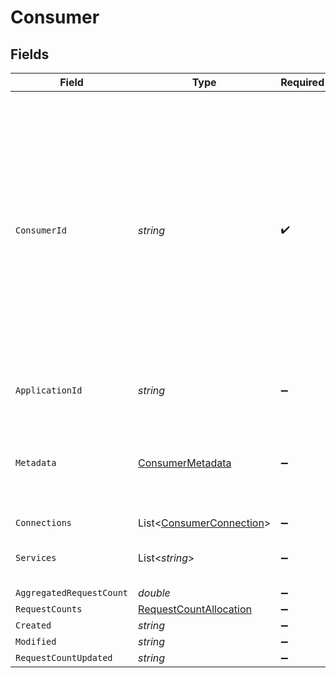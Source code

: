 # Consumer


## Fields

| Field                                                                                                                                                                                                                                                                                                 | Type                                                                                                                                                                                                                                                                                                  | Required                                                                                                                                                                                                                                                                                              | Description                                                                                                                                                                                                                                                                                           | Example                                                                                                                                                                                                                                                                                               |
| ----------------------------------------------------------------------------------------------------------------------------------------------------------------------------------------------------------------------------------------------------------------------------------------------------- | ----------------------------------------------------------------------------------------------------------------------------------------------------------------------------------------------------------------------------------------------------------------------------------------------------- | ----------------------------------------------------------------------------------------------------------------------------------------------------------------------------------------------------------------------------------------------------------------------------------------------------- | ----------------------------------------------------------------------------------------------------------------------------------------------------------------------------------------------------------------------------------------------------------------------------------------------------- | ----------------------------------------------------------------------------------------------------------------------------------------------------------------------------------------------------------------------------------------------------------------------------------------------------- |
| `ConsumerId`                                                                                                                                                                                                                                                                                          | *string*                                                                                                                                                                                                                                                                                              | :heavy_check_mark:                                                                                                                                                                                                                                                                                    | Unique consumer identifier. You can freely choose a consumer ID yourself. Most of the time, this is an ID of your internal data model that represents a user or account in your system (for example account:12345). If the consumer doesn't exist yet, Vault will upsert a consumer based on your ID. | test_consumer_id                                                                                                                                                                                                                                                                                      |
| `ApplicationId`                                                                                                                                                                                                                                                                                       | *string*                                                                                                                                                                                                                                                                                              | :heavy_minus_sign:                                                                                                                                                                                                                                                                                    | ID of your Apideck Application                                                                                                                                                                                                                                                                        | dSBdXd2H6Mqwfg0atXHXYcysLJE9qyn1VwBtXHX                                                                                                                                                                                                                                                               |
| `Metadata`                                                                                                                                                                                                                                                                                            | [ConsumerMetadata](../../Models/Components/ConsumerMetadata.md)                                                                                                                                                                                                                                       | :heavy_minus_sign:                                                                                                                                                                                                                                                                                    | The metadata of the consumer. This is used to display the consumer in the sidebar. This is optional, but recommended.                                                                                                                                                                                 |                                                                                                                                                                                                                                                                                                       |
| `Connections`                                                                                                                                                                                                                                                                                         | List<[ConsumerConnection](../../Models/Components/ConsumerConnection.md)>                                                                                                                                                                                                                             | :heavy_minus_sign:                                                                                                                                                                                                                                                                                    | N/A                                                                                                                                                                                                                                                                                                   |                                                                                                                                                                                                                                                                                                       |
| `Services`                                                                                                                                                                                                                                                                                            | List<*string*>                                                                                                                                                                                                                                                                                        | :heavy_minus_sign:                                                                                                                                                                                                                                                                                    | N/A                                                                                                                                                                                                                                                                                                   | [<br/>"salesforce",<br/>"stripe"<br/>]                                                                                                                                                                                                                                                                |
| `AggregatedRequestCount`                                                                                                                                                                                                                                                                              | *double*                                                                                                                                                                                                                                                                                              | :heavy_minus_sign:                                                                                                                                                                                                                                                                                    | N/A                                                                                                                                                                                                                                                                                                   | 101                                                                                                                                                                                                                                                                                                   |
| `RequestCounts`                                                                                                                                                                                                                                                                                       | [RequestCountAllocation](../../Models/Components/RequestCountAllocation.md)                                                                                                                                                                                                                           | :heavy_minus_sign:                                                                                                                                                                                                                                                                                    | N/A                                                                                                                                                                                                                                                                                                   |                                                                                                                                                                                                                                                                                                       |
| `Created`                                                                                                                                                                                                                                                                                             | *string*                                                                                                                                                                                                                                                                                              | :heavy_minus_sign:                                                                                                                                                                                                                                                                                    | N/A                                                                                                                                                                                                                                                                                                   | 2021-05-07T12:55:42.242Z                                                                                                                                                                                                                                                                              |
| `Modified`                                                                                                                                                                                                                                                                                            | *string*                                                                                                                                                                                                                                                                                              | :heavy_minus_sign:                                                                                                                                                                                                                                                                                    | N/A                                                                                                                                                                                                                                                                                                   | 2021-05-07T12:55:42.242Z                                                                                                                                                                                                                                                                              |
| `RequestCountUpdated`                                                                                                                                                                                                                                                                                 | *string*                                                                                                                                                                                                                                                                                              | :heavy_minus_sign:                                                                                                                                                                                                                                                                                    | N/A                                                                                                                                                                                                                                                                                                   | 2021-05-07T12:55:42.242Z                                                                                                                                                                                                                                                                              |